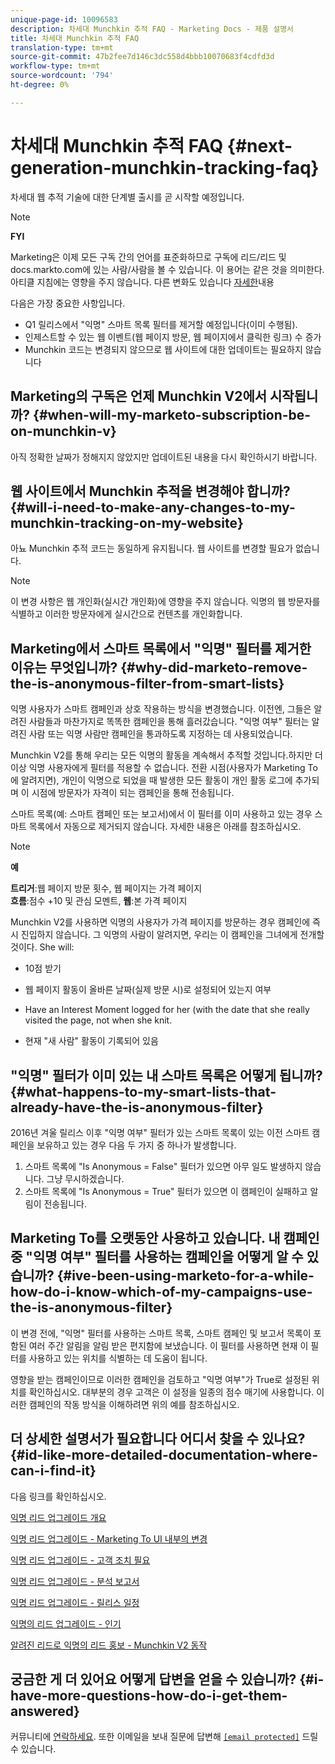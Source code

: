 ```yaml
---
unique-page-id: 10096583
description: 차세대 Munchkin 추적 FAQ - Marketing Docs - 제품 설명서
title: 차세대 Munchkin 추적 FAQ
translation-type: tm+mt
source-git-commit: 47b2fee7d146c3dc558d4bbb10070683f4cdfd3d
workflow-type: tm+mt
source-wordcount: '794'
ht-degree: 0%

---
```



# 차세대 Munchkin 추적 FAQ {#next-generation-munchkin-tracking-faq}

차세대 웹 추적 기술에 대한 단계별 출시를 곧 시작할 예정입니다.

>[!NOTE]
>
>**FYI**
>
>Marketing은 이제 모든 구독 간의 언어를 표준화하므로 구독에 리드/리드 및 docs.markto.com에 있는 사람/사람을 볼 수 있습니다. 이 용어는 같은 것을 의미한다.아티클 지침에는 영향을 주지 않습니다. 다른 변화도 있습니다 [자세한](http://docs.marketo.com/display/DOCS/Updates+to+Marketo+Terminology)내용

다음은 가장 중요한 사항입니다.

* Q1 릴리스에서 &quot;익명&quot; 스마트 목록 필터를 제거할 예정입니다(이미 수행됨).
* 인제스트할 수 있는 웹 이벤트(웹 페이지 방문, 웹 페이지에서 클릭한 링크) 수 증가
* Munchkin 코드는 변경되지 않으므로 웹 사이트에 대한 업데이트는 필요하지 않습니다

## Marketing의 구독은 언제 Munchkin V2에서 시작됩니까? {#when-will-my-marketo-subscription-be-on-munchkin-v}

아직 정확한 날짜가 정해지지 않았지만 업데이트된 내용을 다시 확인하시기 바랍니다.

## 웹 사이트에서 Munchkin 추적을 변경해야 합니까? {#will-i-need-to-make-any-changes-to-my-munchkin-tracking-on-my-website}

아뇨 Munchkin 추적 코드는 동일하게 유지됩니다. 웹 사이트를 변경할 필요가 없습니다.

>[!NOTE]
>
>이 변경 사항은 웹 개인화(실시간 개인화)에 영향을 주지 않습니다. 익명의 웹 방문자를 식별하고 이러한 방문자에게 실시간으로 컨텐츠를 개인화합니다.

## Marketing에서 스마트 목록에서 &quot;익명&quot; 필터를 제거한 이유는 무엇입니까? {#why-did-marketo-remove-the-is-anonymous-filter-from-smart-lists}

익명 사용자가 스마트 캠페인과 상호 작용하는 방식을 변경했습니다. 이전엔, 그들은 알려진 사람들과 마찬가지로 똑똑한 캠페인을 통해 흘러갔습니다. &quot;익명 여부&quot; 필터는 알려진 사람 또는 익명 사람만 캠페인을 통과하도록 지정하는 데 사용되었습니다.

Munchkin V2를 통해 우리는 모든 익명의 활동을 계속해서 추적할 것입니다.하지만 더 이상 익명 사용자에게 필터를 적용할 수 없습니다. 전환 시점(사용자가 Marketing To에 알려지면), 개인이 익명으로 되었을 때 발생한 모든 활동이 개인 활동 로그에 추가되며 이 시점에 방문자가 자격이 되는 캠페인을 통해 전송됩니다.

스마트 목록(예: 스마트 캠페인 또는 보고서)에서 이 필터를 이미 사용하고 있는 경우 스마트 목록에서 자동으로 제거되지 않습니다. 자세한 내용은 아래를 참조하십시오.

>[!NOTE]
>
>**예**
>
>**트리거**:웹 페이지 방문 횟수, 웹 페이지는 가격 페이지\
>**흐름**:점수 +10 및 관심 모멘트, **웹**:본 가격 페이지
>
>Munchkin V2를 사용하면 익명의 사용자가 가격 페이지를 방문하는 경우 캠페인에 즉시 진입하지 않습니다. 그 익명의 사람이 알려지면, 우리는 이 캠페인을 그녀에게 전개할 것이다. She will:
>
>* 10점 받기
   >
   >
* 웹 페이지 활동이 올바른 날짜(실제 방문 시)로 설정되어 있는지 여부
   >
   >
* Have an Interest Moment logged for her (with the date that she really visited the page, not when she knit.
   >
   >
* 현재 &quot;새 사람&quot; 활동이 기록되어 있음

>



## &quot;익명&quot; 필터가 이미 있는 내 스마트 목록은 어떻게 됩니까? {#what-happens-to-my-smart-lists-that-already-have-the-is-anonymous-filter}

2016년 겨울 릴리스 이후 &quot;익명 여부&quot; 필터가 있는 스마트 목록이 있는 이전 스마트 캠페인을 보유하고 있는 경우 다음 두 가지 중 하나가 발생합니다.

1. 스마트 목록에 &quot;Is Anonymous = False&quot; 필터가 있으면 아무 일도 발생하지 않습니다. 그냥 무시하겠습니다.
1. 스마트 목록에 &quot;Is Anonymous = True&quot; 필터가 있으면 이 캠페인이 실패하고 알림이 전송됩니다.

## Marketing To를 오랫동안 사용하고 있습니다. 내 캠페인 중 &quot;익명 여부&quot; 필터를 사용하는 캠페인을 어떻게 알 수 있습니까? {#ive-been-using-marketo-for-a-while-how-do-i-know-which-of-my-campaigns-use-the-is-anonymous-filter}

이 변경 전에, &quot;익명&quot; 필터를 사용하는 스마트 목록, 스마트 캠페인 및 보고서 목록이 포함된 여러 주간 알림을 알림 받은 편지함에 보냈습니다. 이 필터를 사용하면 현재 이 필터를 사용하고 있는 위치를 식별하는 데 도움이 됩니다.

영향을 받는 캠페인이므로 이러한 캠페인을 검토하고 &quot;익명 여부&quot;가 True로 설정된 위치를 확인하십시오. 대부분의 경우 고객은 이 설정을 일종의 점수 매기에 사용합니다. 이러한 캠페인의 작동 방식을 이해하려면 위의 예를 참조하십시오.

## 더 상세한 설명서가 필요합니다 어디서 찾을 수 있나요? {#id-like-more-detailed-documentation-where-can-i-find-it}

다음 링크를 확인하십시오.

[익명 리드 업그레이드 개요](https://nation.marketo.com/docs/DOC-2937)

[익명 리드 업그레이드 - Marketing To UI 내부의 변경](https://nation.marketo.com/docs/DOC-2938)

[익명 리드 업그레이드 - 고객 조치 필요](https://nation.marketo.com/docs/DOC-2939)

[익명 리드 업그레이드 - 분석 보고서](https://nation.marketo.com/docs/DOC-2940)

[익명 리드 업그레이드 - 릴리스 일정](https://nation.marketo.com/docs/DOC-2961)

[익명의 리드 업그레이드 - 인기](https://nation.marketo.com/docs/DOC-2962)

[알려진 리드로 익명의 리드 홍보 - Munchkin V2 동작](https://nation.marketo.com/docs/DOC-2963)

## 궁금한 게 더 있어요 어떻게 답변을 얻을 수 있습니까? {#i-have-more-questions-how-do-i-get-them-answered}

커뮤니티에 [연락하세요](https://nation.marketo.com/welcome). 또한 이메일을 보내 질문에 답변해 [`[email protected]`](http://docs.marketo.com/cdn-cgi/l/email-protection#4c3f393c3c233e380c212d3e27293823622f232162) 드릴 수 있습니다.
